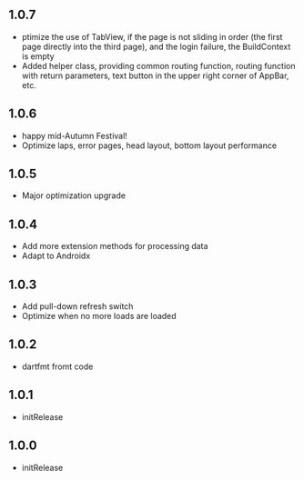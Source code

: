 ## 1.0.7
* ptimize the use of TabView, if the page is not sliding in order (the first page directly into the third page), and the login failure, the BuildContext is empty
* Added helper class, providing common routing function, routing function with return parameters, text button in the upper right corner of AppBar, etc.

## 1.0.6
* happy mid-Autumn Festival!
* Optimize laps, error pages, head layout, bottom layout performance

## 1.0.5
* Major optimization upgrade

## 1.0.4
* Add more extension methods for processing data
* Adapt to Androidx

## 1.0.3
* Add pull-down refresh switch
* Optimize when no more loads are loaded

## 1.0.2
* dartfmt fromt code

## 1.0.1
* initRelease

## 1.0.0
* initRelease